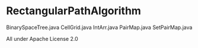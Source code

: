 # RectangularPathAlgorithm
BinarySpaceTree.java
CellGrid.java
IntArr.java
PairMap.java
SetPairMap.java

All under
Apache License 2.0



